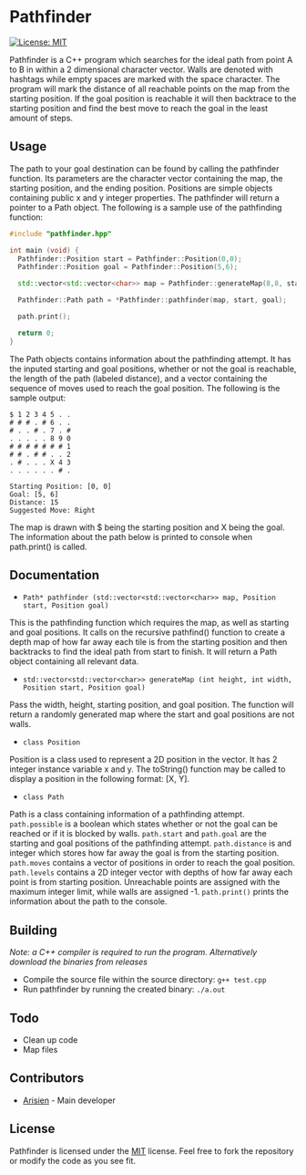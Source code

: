 # Pathfinder

[![License: MIT](https://img.shields.io/badge/License-MIT-yellow.svg)](https://opensource.org/licenses/MIT)

Pathfinder is a C++ program which searches for the ideal path from point A to B in within a 2 dimensional character vector. Walls are denoted with hashtags while empty spaces are marked with the space character. The program will mark the distance of all reachable points on the map from the starting position. If the goal position is reachable it will then backtrace to the starting position and find the best move to reach the goal in the least amount of steps.

## Usage

The path to your goal destination can be found by calling the pathfinder function. Its parameters are the character vector containing the map, the starting position, and the ending position. Positions are simple objects containing public x and y integer properties. The pathfinder will return a pointer to a Path object. The following is a sample use of the pathfinding function:

```cpp
#include "pathfinder.hpp"

int main (void) {
  Pathfinder::Position start = Pathfinder::Position(0,0);
  Pathfinder::Position goal = Pathfinder::Position(5,6);

  std::vector<std::vector<char>> map = Pathfinder::generateMap(8,8, start, goal);

  Pathfinder::Path path = *Pathfinder::pathfinder(map, start, goal);

  path.print();

  return 0;
}
```

The Path objects contains information about the pathfinding attempt. It has the inputed starting and goal positions, whether or not the goal is reachable, the length of the path (labeled distance), and a vector containing the sequence of moves used to reach the goal position. The following is the sample output:

```
$ 1 2 3 4 5 . .
# # # . # 6 . .
# . . # . 7 . #
. . . . . 8 9 0
# # # # # # # 1
# # . # # . . 2
. # . . . X 4 3
. . . . . . # .

Starting Position: [0, 0]
Goal: [5, 6]
Distance: 15
Suggested Move: Right
```

The map is drawn with $ being the starting position and X being the goal. The information about the path below is printed to console when path.print() is called.

## Documentation

* `Path* pathfinder (std::vector<std::vector<char>> map, Position start, Position goal)`

This is the pathfinding function which requires the map, as well as starting and goal positions. It calls on the recursive pathfind() function to create a depth map of how far away each tile is from the starting position and then backtracks to find the ideal path from start to finish. It will return a Path object containing all relevant data.

* `std::vector<std::vector<char>> generateMap (int height, int width, Position start, Position goal)`

Pass the width, height, starting position, and goal position. The function will return a randomly generated map where the start and goal positions are not walls.

* `class Position`

Position is a class used to represent a 2D position in the vector. It has 2 integer instance variable x and y. The toString() function may be called to display a position in the following format: [X, Y].

* `class Path`

Path is a class containing information of a pathfinding attempt. `path.possible` is a boolean which states whether or not the goal can be reached or if it is blocked by walls. `path.start` and `path.goal` are the starting and goal positions of the pathfinding attempt. `path.distance` is and integer which stores how far away the goal is from the starting position. `path.moves` contains a vector of positions in order to reach the goal position. `path.levels` contains a 2D integer vector with depths of how far away each point is from starting position. Unreachable points are assigned with the maximum integer limit, while walls are assigned -1. `path.print()` prints the information about the path to the console.

## Building

*Note: a C++ compiler is required to run the program. Alternatively download the binaries from releases*

* Compile the source file within the source directory: `g++ test.cpp`
* Run pathfinder by running the created binary: `./a.out`

## Todo

* Clean up code
* Map files

## Contributors

* [Arisien](https://github.com/Arisien) - Main developer

## License
Pathfinder is licensed under the [MIT](LICENSE) license. Feel free to fork the repository or modify the code as you see fit.
